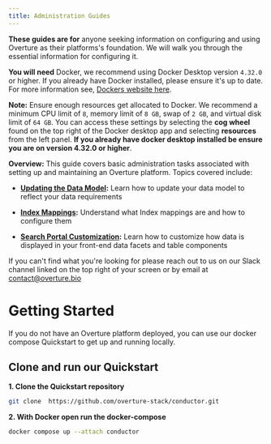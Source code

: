 ```yaml
---
title: Administration Guides
---
```


**These guides are for** anyone seeking information on configuring and using Overture as their platforms's foundation. We will walk you through the essential information for configuring it. 

**You will need** Docker, we recommend using Docker Desktop version `4.32.0` or higher. If you already have Docker installed, please ensure it's up to date. For more information see, [Dockers website here](https://www.docker.com/products/docker-desktop/).

<Warning>**Note:** Ensure enough resources get allocated to Docker. We recommend a minimum CPU limit of `8`, memory limit of `8 GB`, swap of `2 GB`, and virtual disk limit of `64 GB`. You can access these settings by selecting the **cog wheel** found on the top right of the Docker desktop app and selecting **resources** from the left panel. **If you already have docker desktop installed be ensure you are on version 4.32.0 or higher**.</Warning>

**Overview:** This guide covers basic administration tasks associated with setting up and maintaining an Overture platform. Topics covered include:

   - **[Updating the Data Model](/documentation/guides/administration/modelling/):** Learn how to update your data model to reflect your data requirements


   - **[Index Mappings](/documentation/guides/administration/indexmapping/):** Understand what Index mappings are and how to configure them


   - **[Search Portal Customization](/documentation/guides/administration/portalcustomization/):** Learn how to customize how data is displayed in your front-end data facets and table components


 <Note title="Help us make our guides better">If you can't find what you're looking for please reach out to us on our Slack channel linked on the top right of your screen or by email at contact@overture.bio</Note>

# Getting Started

If you do not have an Overture platform deployed, you can use our docker compose Quickstart to get up and running locally.

## Clone and run our Quickstart

**1. Clone the Quickstart repository**

```bash
git clone  https://github.com/overture-stack/conductor.git
```

**2. With Docker open run the docker-compose**

```bash
docker compose up --attach conductor
```
